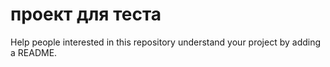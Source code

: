# проект  для  теста 
Help people interested in this repository understand your project by adding a README.